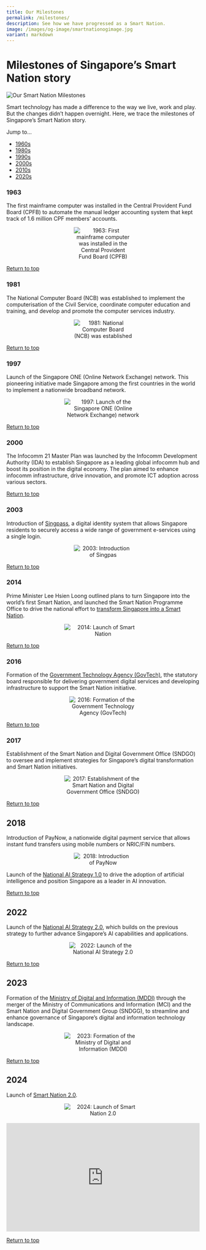 ```yaml
---
title: Our Milestones
permalink: /milestones/
description: See how we have progressed as a Smart Nation.
image: /images/og-image/smartnationogimage.jpg
variant: markdown
---
```

# Milestones of Singapore’s Smart Nation story
![Our Smart Nation Milestones](/images/abt-smart-nation/milestones.jpg)

Smart technology has made a difference to the way we live, work and play. But the changes didn’t happen overnight. Here, we trace the milestones of Singapore’s Smart Nation story. 

Jump to...
	
* [1960s](#1963)
* [1980s](#1981)
* [1990s](#1997)
* [2000s](#2000)
*  [2010s](#2014)
*  [2020s](#2022)

### 1963
The first mainframe computer was installed in the Central Provident Fund Board (CPFB) to automate the manual ledger accounting system that kept track of 1.6 million CPF members’ accounts.

<center><div style="width:30%"><img src="/images/abt-smart-nation/Milestones/milestone_1963.png" alt="1963: First mainframe computer was installed in the Central Provident Fund Board (CPFB)"></div></center>

[Return to top](#milestones-of-singapores-smart-nation-story)

### 1981
The National Computer Board (NCB) was established&nbsp;to implement the computerisation of the Civil Service, coordinate computer education and training, and develop and promote the computer services industry.

<center><div style="width:30%"><img src="/images/abt-smart-nation/Milestones/milestone_1981.png" alt="1981: National Computer Board (NCB) was established"></div></center>

[Return to top](#milestones-of-singapores-smart-nation-story)

### 1997
Launch of the Singapore ONE (Online Network Exchange) network. This pioneering initiative made Singapore among the first countries in the world to implement a nationwide broadband network.

<center><div style="width:40%"><img src="/images/abt-smart-nation/Milestones/milestone_1997.png" alt="1997: Launch of the Singapore ONE (Online Network Exchange) network"></div></center>

[Return to top](#milestones-of-singapores-smart-nation-story)

### 2000
The Infocomm 21 Master Plan was launched by the Infocomm Development Authority (IDA) to establish Singapore as a leading global infocomm hub and boost its position in the digital economy. The plan aimed to enhance infocomm infrastructure, drive innovation, and promote ICT adoption across various sectors.

[Return to top](#milestones-of-singapores-smart-nation-story)

### 2003
Introduction of [Singpass](/initiatives/singpass/), a digital identity system that allows Singapore residents to securely access a wide range of government e-services using a single login.

<center><div style="width:30%"><img src="/images/abt-smart-nation/Milestones/milestone_2003.png" alt="2003: Introduction of Singpas"></div></center>

[Return to top](#milestones-of-singapores-smart-nation-story)

### 2014
Prime Minister Lee Hsien Loong outlined plans to turn Singapore into the world’s first Smart Nation, and launched the Smart Nation Programme Office to drive the national effort to [transform Singapore into a Smart Nation](/sn1).

<center><div style="width:40%"><img src="/images/abt-smart-nation/Milestones/milestone_2014.png" alt="2014: Launch of Smart Nation"></div></center>

[Return to top](#milestones-of-singapores-smart-nation-story)

### 2016
Formation of the [Government Technology Agency (GovTech)](https://www.tech.gov.sg/), tthe statutory board responsible for delivering government digital services and developing infrastructure to support the Smart Nation initiative.

<center><div style="width:35%"><img src="/images/abt-smart-nation/Milestones/milestone_2016.png" alt="2016: Formation of the Government Technology Agency (GovTech)"></div></center>

[Return to top](#milestones-of-singapores-smart-nation-story)

### 2017
Establishment of the Smart Nation and Digital Government Office (SNDGO) to oversee and implement strategies for Singapore’s digital transformation and Smart Nation initiatives.

<center><div style="width:40%"><img src="/images/abt-smart-nation/Milestones/milestone_2017.png" alt="2017: Establishment of the Smart Nation and Digital Government Office (SNDGO)"></div></center>

[Return to top](#milestones-of-singapores-smart-nation-story)

## 2018


Introduction of PayNow, a nationwide digital payment service that allows instant fund transfers using mobile numbers or NRIC/FIN numbers.

<center><div style="width:30%"><img src="/images/abt-smart-nation/Milestones/milestone_2018.png" alt="2018: Introduction of PayNow"></div></center>

Launch of the [National AI Strategy 1.0](/nais) to drive the adoption of artificial intelligence and position Singapore as a leader in AI innovation.

[Return to top](#milestones-of-singapores-smart-nation-story)

## 2022
Launch of the [National AI Strategy 2.0](/nais), which builds on the previous strategy to further advance Singapore’s AI capabilities and applications.

<center><div style="width:35%"><img src="/images/abt-smart-nation/Milestones/milestone_2022.png" alt="2022: Launch of the National AI Strategy 2.0"></div></center>

[Return to top](#milestones-of-singapores-smart-nation-story)

## 2023
Formation of the [Ministry of Digital and Information (MDDI)](https://mddi.gov.sg) through the merger of the Ministry of Communications and Information (MCI) and the Smart Nation and Digital Government Group (SNDGG), to streamline and enhance governance of Singapore’s digital and information technology landscape.

<center><div style="width:40%"><img src="/images/abt-smart-nation/Milestones/milestone_2023.png" alt="2023: Formation of the Ministry of Digital and Information (MDDI)"></div></center>
	
[Return to top](#milestones-of-singapores-smart-nation-story)

## 2024
Launch of [Smart Nation 2.0](/sn2).

<center><div style="width:40%"><img src="/images/abt-smart-nation/Milestones/milestone_2024.png" alt="2024: Launch of Smart Nation 2.0"></div></center>

<br>

<div style="max-width: 1280px">
    <div style="height: 0;
            overflow: hidden;
            position: relative;
            padding-bottom: 56.25%;">
        <iframe src="https://www.youtube.com/embed/prfMjtR2hb0" height="720" width="1280" frameborder="0" title="YouTube video player" allow="accelerometer; autoplay; clipboard-write; encrypted-media; gyroscope; picture-in-picture" style="top: 0;
                left: 0;
                right: 0;
                bottom: 0;
                height: 100%;
                border: none;
                max-width: 100%;
                position: absolute;"></iframe>
    </div>
</div>

[Return to top](#milestones-of-singapores-smart-nation-story)